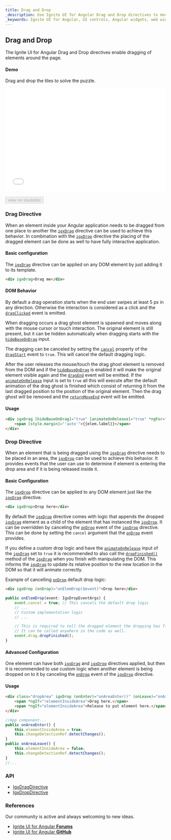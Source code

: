 ```yaml
---
title: Drag and Drop
_description: Use Ignite UI for Angular Drag and Drop directives to move DOM elements from one place to another.
_keywords: Ignite UI for Angular, UI controls, Angular widgets, web widgets, UI widgets, Angular, Native Angular Components Suite, Native Angular Controls, Native Angular Components Library, Angular Drag and Drop directives
---
```


## Drag and Drop
<p class="highlight">The Ignite UI for Angular Drag and Drop directives enable dragging of elements around the page.</p>

#### Demo

Drag and drop the tiles to solve the puzzle.

<div class="sample-container loading" style="height:325px">
    <iframe id="drag-drop-sample-iframe" src='{environment:demosBaseUrl}/drag-drop-sample' width="100%" height="100%" seamless frameBorder="0" onload="onSampleIframeContentLoaded(this);"></iframe>
</div>
<br/>
<div>
<button data-localize="stackblitz" disabled class="stackblitz-btn" data-iframe-id="drag-drop-sample-iframe" data-demos-base-url="{environment:demosBaseUrl}">view on stackblitz</button>
</div>
<div class="divider--half"></div>

### Drag Directive

When an element inside your Angular application needs to be dragged from one place to another the [`igxDrag`]({environment:angularApiUrl}/classes/igxdragdirective.html) directive can be used to achieve this behavior. In combination with the [`igxDrop`]({environment:angularApiUrl}/classes/igxdropdirective.html) directive the placing of the dragged element can be done as well to have fully interactive application.

#### Basic configuration

The [`igxDrag`]({environment:angularApiUrl}/classes/igxdragdirective.html) directive can be applied on any DOM element by just adding it to its template.

```html
<div igxDrag>Drag me</div>
```

#### DOM Behavior

By default a drag operation starts when the end user swipes at least 5 px in any direction. Otherwise the interaction is considered as a click and the [`dragClicked`]({environment:angularApiUrl}/classes/igxdragdirective.html#dragclicked) event is emitted.

When dragging occurs a drag ghost element is spawned and moves along with the mouse cursor or touch interaction. The original element is still present, but it can be hidden automatically when dragging starts with the [`hideBaseOnDrag`]({environment:angularApiUrl}/classes/igxdragdirective.html#hidebaseondrag) input.

The dragging can be canceled by setting the [`cancel`]({environment:angularApiUrl}/interfaces/idragstarteventargs.html#cancel) property of the [`dragStart`]({environment:angularApiUrl}/classes/igxdragdirective.html#dragstart) event to `true`. This will cancel the default dragging logic.

After the user releases the mouse/touch the drag ghost element is removed from the DOM and if the [`hideBaseOnDrag`]({environment:angularApiUrl}/classes/igxdragdirective.html#hidebaseondrag) is enabled it will make the original element visible again and the [`dragEnd`]({environment:angularApiUrl}/classes/igxdragdirective.html#dragend) event will be emitted. If the [`animateOnRelease`]({environment:angularApiUrl}/classes/igxdragdirective.html#animateonrelease) input is set to `true` all this will execute after the default animation of the drag ghost is finished which consist of returning it from the last dragged position to the position of the original element. Then the drag ghost will be removed and the [`returnMoveEnd`]({environment:angularApiUrl}/classes/igxdragdirective.html#returnmoveend) event will be emitted.

#### Usage
```html
<div igxDrag [hideBaseOnDrag]="true" [animateOnRelease]="true" *ngFor="let elem of draggableElems" >
    <span [style.margin]="'auto'">{{elem.label}}</span>
</div>
```

### Drop Directive

When an element that is being dragged using the [`igxDrag`]({environment:angularApiUrl}/classes/igxdragdirective.html) directive needs to be placed in an area, the [`igxDrop`]({environment:angularApiUrl}/classes/igxdropdirective.html) can be used to achieve this behavior. It provides events that the user can use to determine if element is entering the drop area and if it is being released inside it.

#### Basic Configuration
The [`igxDrop`]({environment:angularApiUrl}/classes/igxdropdirective.html) directive can be applied to any DOM element just like the [`igxDrag`]({environment:angularApiUrl}/classes/igxdragdirective.html) directive. 

````html
<div igxDrop>Drop here</div>
````

By default the [`igxDrop`]({environment:angularApiUrl}/classes/igxdropdirective.html) directive comes with logic that appends the dropped [`igxDrag`]({environment:angularApiUrl}/classes/igxdragdirective.html) element as a child of the element that has instanced the [`igxDrop`]({environment:angularApiUrl}/classes/igxdropdirective.html). It can be overridden by canceling the [`onDrop`]({environment:angularApiUrl}/classes/igxdropdirective.html#ondrop) event of the [`igxDrop`]({environment:angularApiUrl}/classes/igxdropdirective.html) directive. This can be done by setting the `cancel` argument that the [`onDrop`]({environment:angularApiUrl}/classes/igxdropdirective.html#ondrop) event provides.

If you define a custom drop logic and have the [`animateOnRelease`]({environment:angularApiUrl}/classes/igxdragdirective.html#animateonrelease) input of the [`igxDrag`]({environment:angularApiUrl}/classes/igxdragdirective.html) set to `true` it is recommended to also call the [`dropFinished()`]({environment:angularApiUrl}/classes/igxdragdirective.html#dropfinished) method of the [`igxDrag`]({environment:angularApiUrl}/classes/igxdragdirective.html) when you finish with manipulating the DOM. This informs the [`igxDrag`]({environment:angularApiUrl}/classes/igxdragdirective.html) to update its relative position to the new location in the DOM so that it will animate correctly.

Example of cancelling [`onDrop`]({environment:angularApiUrl}/classes/igxdropdirective.html#ondrop) default drop logic:

````html
<div igxDrop (onDrop)="onElemDrop($event)">Drop here</div>
````

````ts
public onElemDrop(event: IgxDropEventArgs) {
    event.cancel = true; // This cancels the default drop logic
    // ...
    // Custom implementation logic
    // ...

    // This is required to tell the dragged element the dropping has finished, so it can return to the new location/old location.
    // It can be called anywhere in the code as well.
    event.drag.dropFinished(); 
}
````

#### Advanced Configuration
One element can have both [`igxDrag`]({environment:angularApiUrl}/classes/igxdragdirective.html) and [`igxDrop`]({environment:angularApiUrl}/classes/igxdropdirective.html) directives applied, but then it is recommended to use custom logic when another element is being dropped on to it by canceling the [`onDrop`]({environment:angularApiUrl}/classes/igxdropdirective.html#ondrop) event of the [`igxDrop`]({environment:angularApiUrl}/classes/igxdropdirective.html) directive.

#### Usage
````html
<div class="dropArea" igxDrop (onEnter)="onAreaEnter()" (onLeave)="onAreaLeave()">
    <span *ngIf="!elementInsideArea">Drag here.</span>
    <span *ngIf="elementInsideArea">Release to put element here.</span>
</div>
````

````ts
//App component...
public onAreaEnter() {
    this.elementInsideArea = true;
    this.changeDetectionRef.detectChanges();
}
public onAreaLeave() {
    this.elementInsideArea = false;
    this.changeDetectionRef.detectChanges();
}
//...
````


### API
* [IgxDragDirective]({environment:angularApiUrl}/classes/igxdragdirective.html)
* [IgxDropDirective]({environment:angularApiUrl}/classes/igxdropdirective.html)

### References

<div class="divider--half"></div>
Our community is active and always welcoming to new ideas.

- [Ignite UI for Angular **Forums**](https://www.infragistics.com/community/forums/f/ignite-ui-for-angular)
- [Ignite UI for Angular **GitHub**](https://github.com/IgniteUI/igniteui-angular)
